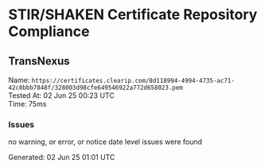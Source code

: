 # STIR/SHAKEN Certificate Repository Compliance

## TransNexus

Name: `https://certificates.clearip.com/8d118994-4994-4735-ac71-42c0bbb7848f/328003d98cfe649546922a772d658023.pem`\
Tested At: 02 Jun 25 00:23 UTC\
Time: 75ms

### Issues

no warning, or error, or notice date level issues were found

Generated: 02 Jun 25 01:01 UTC